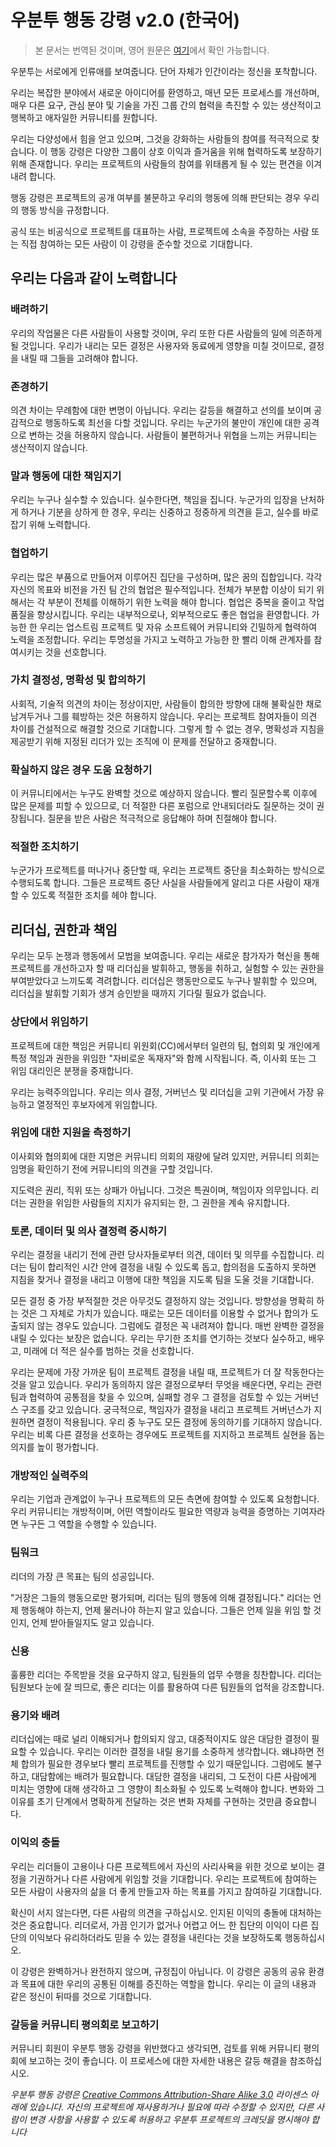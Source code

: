# 우분투 행동 강령 v2.0 (한국어)

> 본 문서는 번역된 것이며, 영어 원문은 [여기](https://ubuntu.com/community/ethos/code-of-conduct)에서 확인 가능합니다.

우분투는 서로에게 인류애를 보여줍니다. 단어 자체가 인간이라는 정신을 포착합니다.

우리는 복잡한 분야에서 새로운 아이디어를 환영하고, 매년 모든 프로세스를 개선하며, 매우 다른 요구, 관심 분야 및 기술을 가진 그룹 간의 협력을 촉진할 수 있는 생산적이고 행복하고 애자일한 커뮤니티를 원합니다.

우리는 다양성에서 힘을 얻고 있으며, 그것을 강화하는 사람들의 참여를 적극적으로 찾습니다. 이 행동 강령은 다양한 그룹이 상호 이익과 즐거움을 위해 협력하도록 보장하기 위해 존재합니다. 우리는 프로젝트의 사람들의 참여를 위태롭게 될 수 있는 편견을 이겨내려 합니다.

행동 강령은 프로젝트의 공개 여부를 불문하고 우리의 행동에 의해 판단되는 경우 우리의 행동 방식을 규정합니다.

공식 또는 비공식으로 프로젝트를 대표하는 사람, 프로젝트에 소속을 주장하는 사람 또는 직접 참여하는 모든 사람이 이 강령을 준수할 것으로 기대합니다.

## 우리는 다음과 같이 노력합니다
### 배려하기
우리의 작업물은 다른 사람들이 사용할 것이며, 우리 또한 다른 사람들의 일에 의존하게 될 것입니다. 우리가 내리는 모든 결정은 사용자와 동료에게 영향을 미칠 것이므로, 결정을 내릴 때 그들을 고려해야 합니다.

### 존경하기
의견 차이는 무례함에 대한 변명이 아닙니다. 우리는 갈등을 해결하고 선의를 보이며 공감적으로 행동하도록 최선을 다할 것입니다. 우리는 누군가의 불만이 개인에 대한 공격으로 변하는 것을 허용하지 않습니다. 사람들이 불편하거나 위협을 느끼는 커뮤니티는 생산적이지 않습니다.

### 말과 행동에 대한 책임지기
우리는 누구나 실수할 수 있습니다. 실수한다면, 책임을 집니다. 누군가의 입장을 난처하게 하거나 기분을 상하게 한 경우, 우리는 신중하고 정중하게 의견을 듣고, 실수를 바로잡기 위해 노력합니다.

### 협업하기
우리는 많은 부품으로 만들어져 이루어진 집단을 구성하며, 많은 꿈의 집합입니다. 각각 자신의 목표와 비전을 가진 팀 간의 협업은 필수적입니다. 전체가 부분합 이상이 되기 위해서는 각 부분이 전체를 이해하기 위한 노력을 해야 합니다. 협업은 중복을 줄이고 작업 품질을 향상시킵니다. 우리는 내부적으로나, 외부적으로도 좋은 협업을 환영합니다. 가능한 한 우리는 업스트림 프로젝트 및 자유 소프트웨어 커뮤니티와 긴밀하게 협력하여 노력을 조정합니다. 우리는 투명성을 가지고 노력하고 가능한 한 빨리 이해 관계자를 참여시키는 것을 선호합니다.

### 가치 결정성, 명확성 및 합의하기
사회적, 기술적 의견의 차이는 정상이지만, 사람들이 합의한 방향에 대해 불확실한 채로 남겨두거나 그를 훼방하는 것은 허용하지 않습니다. 우리는 프로젝트 참여자들이 의견 차이를 건설적으로 해결할 것으로 기대합니다. 그렇게 할 수 없는 경우, 명확성과 지침을 제공받기 위해 지정된 리더가 있는 조직에 이 문제를 전달하고 중재합니다.

### 확실하지 않은 경우 도움 요청하기
이 커뮤니티에서는 누구도 완벽할 것으로 예상하지 않습니다. 빨리 질문할수록 이후에 많은 문제를 피할 수 있으므로, 더 적절한 다른 포럼으로 안내되더라도 질문하는 것이 권장됩니다. 질문을 받은 사람은 적극적으로 응답해야 하며 친절해야 합니다.

### 적절한 조치하기
누군가가 프로젝트를 떠나거나 중단할 때, 우리는 프로젝트 중단을 최소화하는 방식으로 수행되도록 합니다. 그들은 프로젝트 중단 사실을 사람들에게 알리고 다른 사람이 재개할 수 있도록 적절한 조치를 헤야 합니다.

## 리더십, 권한과 책임
우리는 모두 논쟁과 행동에서 모범을 보여줍니다. 우리는 새로운 참가자가 혁신을 통해 프로젝트를 개선하고자 할 때 리더십을 발휘하고, 행동을 취하고, 실험할 수 있는 권한을 부여받았다고 느끼도록 격려합니다. 리더십은 행동만으로도 누구나 발휘할 수 있으며, 리더십을 발휘할 기회가 생겨 승인받을 때까지 기다릴 필요가 없습니다.

### 상단에서 위임하기
프로젝트에 대한 책임은 커뮤니티 위원회(CC)에서부터 일련의 팀, 협의회 및 개인에게 특정 책임과 권한을 위임한 "자비로운 독재자"와 함께 시작됩니다. 즉, 이사회 또는 그 위임 대리인은 분쟁을 중재합니다.

우리는 능력주의입니다. 우리는 의사 결정, 거버넌스 및 리더십을 고위 기관에서 가장 유능하고 열정적인 후보자에게 위임합니다.


### 위임에 대한 지원을 측정하기
이사회와 협의회에 대한 지명은 커뮤니티 의회의 재량에 달려 있지만, 커뮤니티 의회는 임명을 확인하기 전에 커뮤니티의 의견을 구할 것입니다.

지도력은 권리, 직위 또는 상패가 아닙니다. 그것은 특권이며, 책임이자 의무입니다. 리더는 권한을 위임한 사람들의 지지가 유지되는 한, 그 권한을 계속 유지합니다.

### 토론, 데이터 및 의사 결정력 중시하기
우리는 결정을 내리기 전에 관련 당사자들로부터 의견, 데이터 및 의무를 수집합니다. 리더는 팀이 합리적인 시간 안에 결정을 내릴 수 있도록 돕고, 합의점을 도출하지 못하면 지침을 찾거나 결정을 내리고 이행에 대한 책임을 지도록 팀을 도울 것을 기대합니다.

모든 결정 중 가장 부적절한 것은 아무것도 결정하지 않는 것입니다. 방향성을 명확히 하는 것은 그 자체로 가치가 있습니다. 때로는 모든 데이터를 이용할 수 없거나 합의가 도출되지 않는 경우도 있습니다. 그럼에도 결정은 꼭 내려져야 합니다. 매번 완벽한 결정을 내릴 수 있다는 보장은 없습니다. 우리는 무기한 조치를 연기하는 것보다 실수하고, 배우고, 미래에 더 적은 실수를 범하는 것을 선호합니다.

우리는 문제에 가장 가까운 팀이 프로젝트 결정을 내릴 때, 프로젝트가 더 잘 작동한다는 것을 알고 있습니다. 우리가 동의하지 않은 결정으로부터 무엇을 배운다면, 우리는 관련 팀과 협력하여 공통점을 찾을 수 있으며, 실패할 경우 그 결정을 검토할 수 있는 거버넌스 구조를 갖고 있습니다. 궁극적으로, 책임자가 결정을 내리고 프로젝트 거버넌스가 지원하면 결정이 적용됩니다. 우리 중 누구도 모든 결정에 동의하기를 기대하지 않습니다. 우리는 비록 다른 결정을 선호하는 경우에도 프로젝트를 지지하고 프로젝트 실현을 돕는 의지를 높이 평가합니다.

### 개방적인 실력주의
우리는 기업과 관계없이 누구나 프로젝트의 모든 측면에 참여할 수 있도록 요청합니다. 우리 커뮤니티는 개방적이며, 어떤 역할이라도 필요한 역량과 능력을 증명하는 기여자라면 누구든 그 역할을 수행할 수 있습니다.

### 팀워크
리더의 가장 큰 목표는 팀의 성공입니다.

"거장은 그들의 행동으로만 평가되며, 리더는 팀의 행동에 의해 결정됩니다."
리더는 언제 행동해야 하는지, 언제 물러나야 하는지 알고 있습니다. 그들은 언제 일을 위임 할 것인지, 언제 받아들일지도 알고 있습니다.

### 신용
훌륭한 리더는 주목받을 것을 요구하지 않고, 팀원들의 업무 수행을 칭찬합니다. 리더는 팀원보다 눈에 잘 띄므로, 좋은 리더는 이를 활용하여 다른 팀원들의 업적을 강조합니다.

### 용기와 배려
리더십에는 때로 널리 이해되거나 합의되지 않고, 대중적이지도 않은 대담한 결정이 필요할 수 있습니다. 우리는 이러한 결정을 내릴 용기를 소중하게 생각합니다. 왜냐하면 전체 합의가 필요한 경우보다 빨리 프로젝트를 진행할 수 있기 때문입니다. 그럼에도 불구하고, 대담함에는 배려가 필요합니다. 대담한 결정을 내리되, 그 도전이 다른 사람에게 미치는 영향에 대해 생각하고 그 영향이 최소화될 수 있도록 노력해야 합니다. 변화와 그 이유를 초기 단계에서 명확하게 전달하는 것은 변화 자체를 구현하는 것만큼 중요합니다.

### 이익의 충돌
우리는 리더들이 고용이나 다른 프로젝트에서 자신의 사리사욕을 위한 것으로 보이는 결정을 기권하거나 다른 사람에게 위임할 것을 기대합니다. 우리는 프로젝트에 참여하는 모든 사람이 사용자의 삶을 더 좋게 만들고자 하는 목표를 가지고 참여하길 기대합니다.

확신이 서지 않는다면, 다른 사람의 의견을 구하십시오. 인지된 이익의 충돌에 대처하는 것은 중요합니다. 리더로서, 가끔 인기가 없거나 어렵고 어느 한 집단의 이익이 다른 집단의 이익보다 유리하더라도 믿을 수 있는 결정을 내린다는 것을 보장하도록 행동하십시오.

이 강령은 완벽하거나 완전하지 않으며, 규정집이 아닙니다. 이 강령은 공동의 공유 환경과 목표에 대한 우리의 공통된 이해를 증진하는 역할을 합니다. 우리는 이 글의 내용과 같은 정신이 뒤따를 것으로 기대합니다.

### 갈등을 커뮤니티 평의회로 보고하기
커뮤니티 회원이 우분투 행동 강령을 위반했다고 생각되면, 검토를 위해 커뮤니티 평의회에 보고하는 것이 좋습니다. 이 프로세스에 대한 자세한 내용은 갈등 해결을 참조하십시오.

_우분투 행동 강령은 [Creative Commons Attribution-Share Alike 3.0](https://creativecommons.org/licenses/by-sa/3.0/) 라이센스 아래에 있습니다. 자신의 프로젝트에 재사용하거나 필요에 따라 수정할 수 있지만, 다른 사람이 변경 사항을 사용할 수 있도록 허용하고 우분투 프로젝트의 크레딧을 명시해야 합니다_